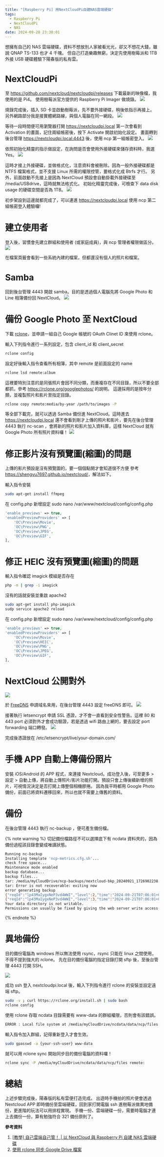 ```yaml
---
title: "[Raspberry Pi] 用NextCloudPi自建NAS雲端硬碟"
tags:
  - Raspberry Pi
  - NextCloudPi
  - NAS
date: 2024-09-28 23:38:01
---
```


想擁有自己的 NAS 雲端硬碟，資料不想放別人家被看光光，卻又不想花大錢，雖說 QNAP TS-133 也才 4 千塊。
但自己打造樂趣無窮，決定先使用樹莓派和 1TB 外接 USB 硬碟體驗下陽春版的私有雲。

<!--more-->

# NextCloudPi

至 <https://github.com/nextcloud/nextcloudpi/releases> 下載最新的映像檔，我使用的是 Pi4。
使用樹莓派官方提供的 Raspberry Pi Imager 做燒錄。
![](/assets/rpi_imager.png)

燒錄完成後，插入 SD 卡並啟動樹莓派，先不要外接硬碟，稍後依指示再接上。
另外網路部分我是接實體網路線，與個人電腦在同一網段。
![](/assets/home_net_pi.png)

等待一段時間便可用瀏覽器打開 https://nextcloudpi.local
第一次會看到 Activation 的畫面，記住兩組帳密後，按下 Activate 開啟初始化設定。
畫面轉到後台管理 https://nextcloudpi.local:4443 後，使用 ncp 第一組帳密登入。
![](/assets/ncp_wizard.png)

依照初始化精靈的指示做設定，在詢問是否會使用外接硬碟來儲存資料時，我選 Yes。
![](/assets/ncp_wizard_usb.png)

這時才接上外接硬碟，並做格式化，注意資料會被刪除。因為一般外接硬碟都是 NTFS 檔案格式，並不支援 Linux 所需的權限控管，要格式化成 Btrfs 才行。
另外，前面啟動不先接上是因為 NextCloud 預設會自動掛載外接硬碟至 /media/USBdrive，這時就無法格式化。
初始化精靈完成後，可檢查下 data disk usage 的硬碟空間是否為 1TB。
![](/assets/ncp_system_info.png)

初步架設到這邊就都完成了，可以連進 https://nextcloudpi.local 使用 ncp 第二組帳密登入體驗囉!

# 建立使用者

登入後，習慣會先建立群組和使用者 (或家庭成員)，與 ncp 管理者權限做區分。
![](/assets/ncp_user.png)

在檔案頁籤會看到一些系統內建的檔案，但都還沒有個人的照片和檔案。

# Samba

回到後台管理 4443 開啟 samba。目的是透過個人電腦先將 Google Photo 和 Line 相簿備份回 NextCloud。
![](/assets/ncp_samba.png)

# 備份 Google Photo 至 NextCloud

下載 [rclone](https://rclone.org/downloads/)，並申請一組自己 Google 帳號的 OAuth Clinet ID 來使用 rclone。

輸入下列指令進行一系列設定，包含 client_id 和 client_secret

```sh
rclone config
```

設定好後輸入指令查看所有相簿，其中 remote 是前面設定的 name

```sh
rclone lsd remote:album
```

這裡要特別注意的是同張照片會因不同分類，而重複存在不同目錄，所以不要全部都抓，參考 <https://rclone.org/googlephotos/> 的說明。
這邊採用的是按年分類，並複製照片和影片至指定目錄。

```sh
rclone copy remote:media/by-year /path/to/images -P
```

等全部下載完，就可以透過 Samba 備份進 NextCloud。這時進去 https://nextcloudpi.local 還不會看到剛才上傳的照片和影片，要先在後台管理 4443 執行 nc-scan ，會將新的照片和影片加入資料庫，這樣 NextCloud 就有 Google Photo 所有照片資料囉！
![](/assets/ncp_scan.png)

# 修正影片沒有預覽圖(縮圖)的問題

上傳的影片預設是沒有預覽圖的，要一個個點開才會知道很不方便
參考 <https://shengyu7697.github.io/nextcloud/>，解法如下。

輸入指令安裝

```sh
sudo apt-get install ffmpeg
```

在 config.php 新增設定
sudo nano /var/www/nextcloud/config/config.php

```php
'enable_previews' => true,
'enabledPreviewProviders' => [
    'OC\Preview\Movie',
    'OC\Preview\PNG',
    'OC\Preview\JPEG',
    'OC\Preview\GIF',
],
```

# 修正 HEIC 沒有預覽圖(縮圖)的問題

輸入指令確認 imagick 模組是否存在

```sh
php -m | grep -i imagick
```

沒有的話就安裝並重啟 apache2

```sh
sudo apt-get install php-imagick
sudp service apache2 reload
```

在 config.php 新增設定
sudo nano /var/www/nextcloud/config/config.php

```php
'enable_previews' => true,
'enabledPreviewProviders' => [
    'OC\Preview\Movie',
    'OC\Preview\HEIC',
    'OC\Preview\PNG',
    'OC\Preview\JPEG',
    'OC\Preview\GIF',
],
```

# NextCloud 公開對外

![](/assets/freedns.png)

於 [FreeDNS](https://freedns.afraid.org/) 申請域名來用，在後台管理 4443 設定 freeDNS 即可。
![](/assets/ncp_freedns.png)

接著執行 letsencrypt 申請 SSL 憑證，才不會一直看到安全性警告。這裡 80 和 443 port 必須對外才會成功驗證，若是透過 wifi 路由上網的，要去設定 port forwarding 端口轉發。
![](/assets/ncp_ssl.png)

完成後憑證放在 /etc/letsencrypt/live/your-domain.com/

# 手機 APP 自動上傳備份照片

安裝 iOS/Android 的 APP 程式，來連接 Nextcloud。成功登入後，可至更多 > 設定 > 自動上傳，將自動上傳照片/影片功能打開。預設只會上傳後續新增的照片，可視情況決定是否打開上傳整個相機膠捲。
因為我平時都用 Google Photo 備份，前面已將資料遷移回來，所以也就不需要上傳舊的資料。

# 備份

在後台管理 4443 執行 nc-backup ，便可產生備份檔。

{% note warning %}
切記備份檔路徑不可以選擇底下有 ncdata 資料夾的，因為備份過程該目錄會變成唯讀狀態。

```sh
Running nc-backup
Installing template 'ncp-metrics.cfg.sh'...
check free space...
Maintenance mode enabled
backup database...
backup files...
tar: /media/myCloudDrive/ncp-backups/nextcloud-bkp_20240921_1726902238.tar: Cannot write: Read-only file system
tar: Error is not recoverable: exiting now
error generating backup
{"reqId":"lp43MaIygxNeP3vd4WWI","level":2,"time":"2024-09-21T07:06:01+00:00","remoteAddr":"","user":"--","app":"no app in context","method":"","url":"--","message":"Temporary directory /media/myCloudDrive/ncdata/data/tmp is not present or writable","userAgent":"--","version":"29.0.4.1","data":[]}
{"reqId":"lp43MaIygxNeP3vd4WWI","level":3,"time":"2024-09-21T07:06:01+00:00","remoteAddr":"","user":"--","app":"PHP","method":"","url":"--","message":"fopen(/media/myCloudDrive/ncdata/data/data_dir_writability_test_66ee70595461e.tmp): Failed to open stream: Read-only file system at /var/www/nextcloud/lib/private/legacy/OC_Util.php#572","userAgent":"--","version":"29.0.4.1","data":{"app":"PHP"}}
Your data directory is not writable.
Permissions can usually be fixed by giving the web server write access to the root directory. See https://docs.nextcloud.com/server/29/go.php?to=admin-dir_permissions.
```

{% endnote %}

# 異地備份

目的備份電腦為 windows 所以無法使用 rsync，rsync 只能在 linux 之間使用，不得不提到強大的 rclone。
先在目的備份電腦的指定目錄打開 sftp 後，至後台管理 4443 打開 SSH。

![](/assets/ncp_ssh.png)

成功 ssh 登入 nextcloudpi.local 後，輸入下列指令進行 rclone 的安裝並設定遠端 sftp。

```sh
sudo -v ; curl https://rclone.org/install.sh | sudo bash
rclone config
```

使用 rclone 存取 ncdata 目錄需要有 www-data 的群組權限，否則會有該錯誤。

```sh
ERROR : Local file system at /media/myCloudDrive/ncdata/data/ncp/files: error reading source root directory: directory not found
```

輸入指令加入群組，記得重新登入才會生效。

```sh
sudo gpasswd -a {your-ssh-user} www-data
```

就可以用 rclone sync 開始同步目的備份電腦的資料囉！

```sh
rclone sync -P /media/myCloudDrive/ncdata/data/ncp/files remote:
```

# 總結

上述步驟完成後，陽春版的私有雲便打造完成。
出遊時手機拍的照片便會透過 Nextcloud APP 即時備份至雲端硬碟，回到家打開電腦 ssh 進樹莓派做異地備份，更進階的玩法可以用排程實現。
手機一份、雲端硬碟一份，需要時電腦才連上去備份一份，算有勉強符合 321 備份原則了。

**參考資料**

1. [\[教學\] 自己雲端自己管！ | 以 NextCloud 與 Raspberry Pi 自建 NAS 雲端硬碟](https://vocus.cc/article/63a3f27cfd897800011b0a0a)
2. [使用 rclone 同步 Google Drive 檔案](https://www.ichiayi.com/tech/rclone)
